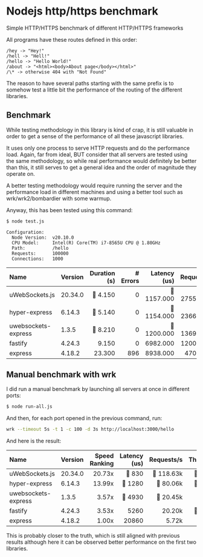 # Nodejs http/https benchmark

Simple HTTP/HTTPS benchmark of different HTTP/HTTPS frameworks

All programs have these routes defined in this order:

```
/hey -> "Hey!"
/hell -> "Hell!"
/hello -> "Hello World!"
/about -> "<html><body>About page</body></html>"
/\* -> otherwise 404 with "Not Found"
```

The reason to have several paths starting with the same prefix is to somehow
test a little bit the performance of the routing of the different libraries.

## Benchmark

While testing methodology in this library is kind of crap, it is still valuable
in order to get a sense of the performance of all these javascript libraries.

It uses only one process to serve HTTP requests and do the performance load.
Again, far from ideal, BUT consider that all servers are tested using the same
methodology, so while real performance would definitely be better than this, it
still serves to get a general idea and the order of magnitude they operate on.

A better testing methodology would require running the server and the
performance load in different machines and using a better tool such as
wrk/wrk2/bombardier with some warmup.

Anyway, this has been tested using this command:

```bash
$ node test.js
```

```
Configuration:
  Node Version:  v20.10.0
  CPU Model:     Intel(R) Core(TM) i7-8565U CPU @ 1.80GHz
  Path:          /hello
  Requests:      100000
  Connections:   1000
```

| Name                | Version | Duration (s) | # Errors | Latency (us) |   Requests/s | Throughput (KB/s) |
| :------------------ | :------ | -----------: | -------: | -----------: | -----------: | ----------------: |
| uWebSockets.js      | 20.34.0 |     🥇 4.150 |        0 |  🥈 1157.000 | 🥇 27551.000 |       🥇 2424.831 |
| hyper-express       | 6.14.3  |     🥈 5.140 |        0 |  🥇 1154.000 | 🥈 23663.000 |       🥈 2154.495 |
| uwebsockets-express | 1.3.5   |     🥉 8.210 |        0 |  🥉 1200.000 | 🥉 13695.000 |          1861.631 |
| fastify             | 4.24.3  |        9.150 |        0 |     6982.000 |    12007.000 |       🥉 2125.823 |
| express             | 4.18.2  |       23.300 |      896 |     8938.000 |     4703.000 |          1123.327 |

## Manual benchmark with wrk

I did run a manual benchmark by launching all servers at once in different ports:

```bash
$ node run-all.js
```

And then, for each port opened in the previous command, run:

```bash
wrk --timeout 5s -t 1 -c 100 -d 3s http://localhost:3000/hello
```

And here is the result:

| Name                | Version | Speed Ranking | Latency (us) | Requests/s | Throughput/s |
| :------------------ | :------ | ------------: | -----------: | ---------: | -----------: |
| uWebSockets.js      | 20.34.0 |        20.73x |       🥇 830 | 🥇 118.63k | 🥇 9.81 MB/s |
| hyper-express       | 6.14.3  |        13.99x |      🥈 1280 |  🥈 80.06k | 🥈 6.81 MB/s |
| uwebsockets-express | 1.3.5   |         3.57x |      🥉 4930 |  🥉 20.45k |    2.62 MB/s |
| fastify             | 4.24.3  |         3.53x |         5260 |     20.20k | 🥉 3.34 MB/s |
| express             | 4.18.2  |         1.00x |        20860 |      5.72k |    1.38 MB/s |

This is probably closer to the truth, which is still aligned with previous
results although here it can be observed better performance on the first two
libraries.
